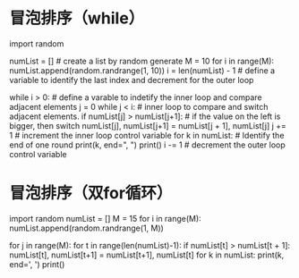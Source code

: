 # 冒泡排序（while）
import random

numList = []                            # create a list by random generate
M = 10
for i in range(M):
    numList.append(random.randrange(1, 10))
i = len(numList) - 1                    # define a variable to identify the last index and decrement for the outer loop

while i > 0:                            # define a varable to indetify the inner loop and compare adjacent elements
    j = 0
    while j < i:                        # inner loop to compare and switch adjacent elements.
        if numList[j] > numList[j+1]:   # if the value on the left is bigger, then switch
            numList[j], numList[j+1] = numList[j + 1], numList[j]
        j += 1                          # increment the inner loop control variable
    for k in numList:                   # Identify the end of one round
        print(k, end=", ")
    print()
    i -= 1                              # decrement the outer loop control variable

# 冒泡排序（双for循环）
import random
numList = []
M = 15
for i in range(M):
    numList.append(random.randrange(1, M))

for j in range(M):
    for t in range(len(numList)-1):
        if numList[t] > numList[t + 1]:
            numList[t], numList[t+1] = numList[t+1], numList[t]
    for k in numList:
        print(k, end=', ')
    print()

